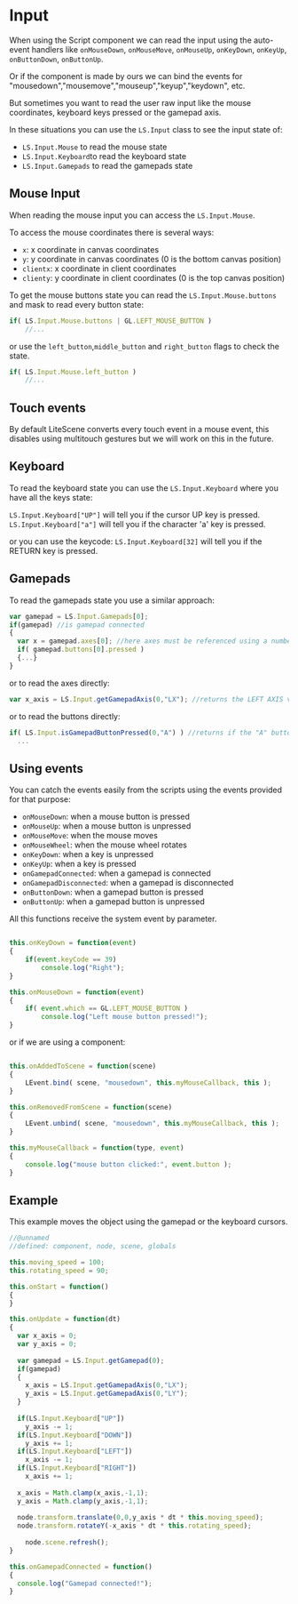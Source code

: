 # Input #

When using the Script component we can read the input using the auto-event handlers like ```onMouseDown```, ```onMouseMove```, ```onMouseUp```, ```onKeyDown```, ```onKeyUp```, ```onButtonDown```, ```onButtonUp```.

Or if the component is made by ours we can bind the events for "mousedown","mousemove","mouseup","keyup","keydown", etc.

But sometimes you want to read the user raw input like the mouse coordinates, keyboard keys pressed or the gamepad axis.

In these situations you can use the ```LS.Input``` class to see the input state of:
- ```LS.Input.Mouse``` to read the mouse state
- ```LS.Input.Keyboard```to read the keyboard state
- ```LS.Input.Gamepads``` to read the gamepads state

## Mouse Input ##

When reading the mouse input you can access the ```LS.Input.Mouse```.

To access the mouse coordinates there is several ways:
- ```x```: x coordinate in canvas coordinates
- ```y```: y coordinate in canvas coordinates (0 is the bottom canvas position)
- ```clientx```: x coordinate in client coordinates 
- ```clienty```: y coordinate in client coordinates (0 is the top canvas position)

To get the mouse buttons state you can read the ```LS.Input.Mouse.buttons``` and mask to read every button state:

```javascript
if( LS.Input.Mouse.buttons | GL.LEFT_MOUSE_BUTTON )
	//...
```

or use the ```left_button```,```middle_button``` and ```right_button``` flags to check the state.

```javascript
if( LS.Input.Mouse.left_button )
	//...
```


## Touch events ##

By default LiteScene converts every touch event in a mouse event, this disables using multitouch gestures but we will work on this in the future.

## Keyboard ##

To read the keyboard state you can use the ```LS.Input.Keyboard``` where you have all the keys state:

```LS.Input.Keyboard["UP"]``` will tell you if the cursor UP key is pressed.
```LS.Input.Keyboard["a"]``` will tell you if the character 'a' key is pressed.

or you can use the keycode:
```LS.Input.Keyboard[32]``` will tell you if the RETURN key is pressed.

## Gamepads ##

To read the gamepads state you use a similar approach:

```javascript
var gamepad = LS.Input.Gamepads[0];
if(gamepad) //is gamepad connected
{
  var x = gamepad.axes[0]; //here axes must be referenced using a number
  if( gamepad.buttons[0].pressed )
  {...}
}
```

or to read the axes directly:
```javascript
var x_axis = LS.Input.getGamepadAxis(0,"LX"); //returns the LEFT AXIS value of the gamepad 0
```

or to read the buttons directly:
```javascript
if( LS.Input.isGamepadButtonPressed(0,"A") ) //returns if the "A" button of the gamepad 0 is pressed
  ...
```

## Using events ##

You can catch the events easily from the scripts using the events provided for that purpose:

- ```onMouseDown```: when a mouse button is pressed
- ```onMouseUp```: when a mouse button is unpressed
- ```onMouseMove```: when the mouse moves
- ```onMouseWheel```: when the mouse wheel rotates
- ```onKeyDown```: when a key is unpressed
- ```onKeyUp```: when a key is pressed
- ```onGamepadConnected```: when a gamepad is connected
- ```onGamepadDisconnected```: when a gamepad is disconnected
- ```onButtonDown```: when a gamepad button is pressed
- ```onButtonUp```: when a gamepad button is unpressed

All this functions receive the system event by parameter.

```javascript

this.onKeyDown = function(event)
{
	if(event.keyCode == 39)
		console.log("Right");
}

this.onMouseDown = function(event)
{
	if( event.which == GL.LEFT_MOUSE_BUTTON )
		console.log("Left mouse button pressed!");
}
```

or if we are using a component:

```javascript

this.onAddedToScene = function(scene)
{
	LEvent.bind( scene, "mousedown", this.myMouseCallback, this );
}

this.onRemovedFromScene = function(scene)
{
	LEvent.unbind( scene, "mousedown", this.myMouseCallback, this );
}

this.myMouseCallback = function(type, event)
{
	console.log("mouse button clicked:", event.button );
}
```


## Example ##

This example moves the object using the gamepad or the keyboard cursors.

```javascript
//@unnamed
//defined: component, node, scene, globals

this.moving_speed = 100;
this.rotating_speed = 90;

this.onStart = function()
{
}

this.onUpdate = function(dt)
{
  var x_axis = 0;
  var y_axis = 0;
  
  var gamepad = LS.Input.getGamepad(0);
  if(gamepad)
  {
    x_axis = LS.Input.getGamepadAxis(0,"LX");
    y_axis = LS.Input.getGamepadAxis(0,"LY");
  }
  
  if(LS.Input.Keyboard["UP"])
    y_axis -= 1;
  if(LS.Input.Keyboard["DOWN"])
    y_axis += 1;
  if(LS.Input.Keyboard["LEFT"])
    x_axis -= 1;
  if(LS.Input.Keyboard["RIGHT"])
    x_axis += 1;
  
  x_axis = Math.clamp(x_axis,-1,1);
  y_axis = Math.clamp(y_axis,-1,1);
  
  node.transform.translate(0,0,y_axis * dt * this.moving_speed);
  node.transform.rotateY(-x_axis * dt * this.rotating_speed);
  
	node.scene.refresh();
}

this.onGamepadConnected = function()
{
  console.log("Gamepad connected!");
}
```
